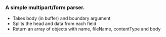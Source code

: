 ### A simple multipart/form parser.

- Takes body (in buffer) and boundary argument
- Splits the head and data from each field
- Return an array of objects with name, fileName, contentType and body